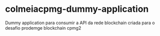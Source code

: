 # colmeiacpmg-dummy-application
Dummy application para consumir a API da rede blockchain criada para o desafio prodemge blockchain cpmg2

